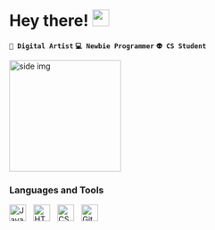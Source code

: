 # Hey there! <img src="https://emojipedia-us.s3.amazonaws.com/source/noto-emoji-animations/344/waving-hand_1f44b.gif" width="30px" height="30px">


**`🎨 Digital Artist`**
**`💻 Newbie Programmer`**
**`👽 CS Student`**

<img src="https://www.icegif.com/wp-content/uploads/2022/05/icegif-1035.gif" alt="side img" width="200" height="auto" />


### Languages and Tools 

<img align="left" alt="Java" width="30px" style="padding-right:10px;" src="https://cdn.jsdelivr.net/gh/devicons/devicon/icons/java/java-original.svg"/>
<img align="left" alt="HTML" width="30px" style="padding-right:10px;" src="https://cdn.jsdelivr.net/gh/devicons/devicon/icons/html5/html5-plain.svg" />
<img align="left" alt="CSS" width="30px" style="padding-right:10px;" src="https://cdn.jsdelivr.net/gh/devicons/devicon/icons/css3/css3-plain.svg" />
<img align="left" alt="GitHub" width="30px" style="padding-right:10px;" src="https://cdn.jsdelivr.net/gh/devicons/devicon/icons/github/github-original.svg" /> 
<br />



#
